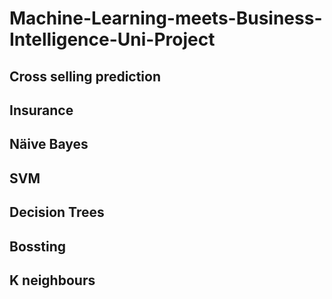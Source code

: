 # Machine-Learning-meets-Business-Intelligence-Uni-Project
## Cross selling prediction 
## Insurance 
## Näive Bayes
## SVM
## Decision Trees 
## Bossting 
## K neighbours 
